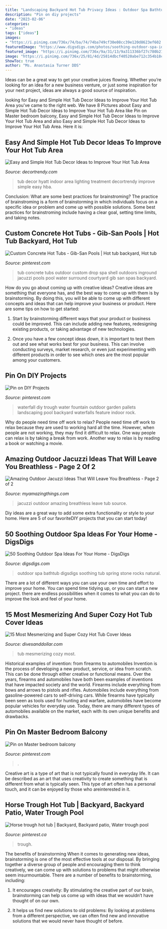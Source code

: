 ```yaml
---
title: "Landscaping Backyard Hot Tub Privacy Ideas : Outdoor Spa Bathtub Digsdigs Soothing Tub Spring Stone Rocks Natural"
description: "Pin on diy projects"
date: "2023-02-06"
categories:
- "ideas"
tags: ["ideas"]
images:
- "https://i.pinimg.com/736x/74/ba/74/74ba749cf30e08cc39e120d8623ef602.jpg"
featuredImage: "https://www.digsdigs.com/photos/soothing-outdoor-spa-ideas-for-your-home-19-554x738.jpg"
featured_image: "https://i.pinimg.com/736x/9a/31/13/9a311336bf27c780b219258c8d24da0f--waterfall-outdoor-living.jpg"
image: "https://i.pinimg.com/736x/25/81/4d/25814dbcf40520abe712c354b18c0574.jpg"
ShowToc: true
author: "Ms. Anastasia Turner DDS"
---
```



Ideas can be a great way to get your creative juices flowing. Whether you’re looking for an idea for a new business venture, or just some inspiration for your next project, ideas are always a good source of inspiration.

	

		
looking for Easy and Simple Hot Tub Decor Ideas to Improve Your Hot Tub Area you've came to the right web. We have 8 Pictures about Easy and Simple Hot Tub Decor Ideas to Improve Your Hot Tub Area like Pin on Master bedroom balcony, Easy and Simple Hot Tub Decor Ideas to Improve Your Hot Tub Area and also Easy and Simple Hot Tub Decor Ideas to Improve Your Hot Tub Area. Here it is:
		
    
## Easy And Simple Hot Tub Decor Ideas To Improve Your Hot Tub Area

<img loading=lazy src="https://decortrendy.com/wp-content/uploads/2020/06/Hot-Tub-Decor-7.jpg" onerror="this.onerror=null;this.src='https://tse3.mm.bing.net/th?id=OIP.srdMlubTT_7BTLM1Hi-OMAHaKi&amp;pid=15.1';" alt="Easy and Simple Hot Tub Decor Ideas to Improve Your Hot Tub Area">

_Source: decortrendy.com_

>tub decor hyatt indoor area lighting treatment decortrendy improve simple easy hba. 

	

Conclusion: What are some best practices for brainstroming?
The practice of brainstroming is a form of brainstorming in which individuals focus on a specific idea or problem and come up with possible solutions. Some best practices for brainstroming include having a clear goal, setting time limits, and taking notes.

    
## Custom Concrete Hot Tubs - Gib-San Pools | Hot Tub Backyard, Hot Tub

<img loading=lazy src="https://i.pinimg.com/736x/74/ba/74/74ba749cf30e08cc39e120d8623ef602.jpg" onerror="this.onerror=null;this.src='https://tse1.mm.bing.net/th?id=OIP.9AiS45tUH5VO5f8nNae0DgHaE8&amp;pid=15.1';" alt="Custom Concrete Hot Tubs - Gib-San Pools | Hot tub backyard, Hot tub">

_Source: pinterest.com_

>tub concrete tubs outdoor custom drop spa shell outdoors inground jacuzzi pools pool water surround courtyard gib san spas backyard. 

	

How do you go about coming up with creative ideas?
Creative ideas are something that everyone has, and the best way to come up with them is by brainstorming. By doing this, you will be able to come up with different concepts and ideas that can help improve your business or product. Here are some tips on how to get started:
1. Start by brainstorming different ways that your product or business could be improved. This can include adding new features, redesigning existing products, or taking advantage of new technologies.

2. Once you have a few concept ideas down, it is important to test them out and see what works best for your business. This can involve conducting surveys, market research, or even just experimenting with different products in order to see which ones are the most popular among your customers.


    
## Pin On DIY Projects

<img loading=lazy src="https://i.pinimg.com/736x/9a/31/13/9a311336bf27c780b219258c8d24da0f--waterfall-outdoor-living.jpg" onerror="this.onerror=null;this.src='https://tse1.mm.bing.net/th?id=OIP.HGGb7yowl7zl0BNLiiPusgHaMZ&amp;pid=15.1';" alt="Pin on DIY Projects">

_Source: pinterest.com_

>waterfall diy trough water fountain outdoor garden pallets landscaping pool backyard waterfalls feature indoor rock. 

	

Why do people need time off work to relax?
People need time off work to relax because they are used to working hard all the time. However, when people are not working, they may find it difficult to relax. One way people can relax is by taking a break from work. Another way to relax is by reading a book or watching a movie.

    
## Amazing Outdoor Jacuzzi Ideas That Will Leave You Breathless - Page 2 Of 2

<img loading=lazy src="http://myamazingthings.com/wp-content/uploads/2017/04/round-tub.jpg" onerror="this.onerror=null;this.src='https://tse3.mm.bing.net/th?id=OIP.4W5fpM2MN5KFRndNmIuNWQHaE8&amp;pid=15.1';" alt="Amazing Outdoor Jacuzzi Ideas That Will Leave You Breathless - Page 2 of 2">

_Source: myamazingthings.com_

>jacuzzi outdoor amazing breathless leave tub source. 

	

Diy ideas are a great way to add some extra functionality or style to your home. Here are 5 of our favoriteDIY projects that you can start today!

    
## 50 Soothing Outdoor Spa Ideas For Your Home - DigsDigs

<img loading=lazy src="https://www.digsdigs.com/photos/soothing-outdoor-spa-ideas-for-your-home-19-554x738.jpg" onerror="this.onerror=null;this.src='https://tse3.mm.bing.net/th?id=OIP.kPoeDgcsO3LrdaKuuHX7OgHaJ3&amp;pid=15.1';" alt="50 Soothing Outdoor Spa Ideas For Your Home - DigsDigs">

_Source: digsdigs.com_

>outdoor spa bathtub digsdigs soothing tub spring stone rocks natural. 

	

There are a lot of different ways you can use your own time and effort to improve your home. You can spend time tidying up, or you can start a new project. there are endless possibilities when it comes to what you can do to improve the look and feel of your home.

    
## 15 Most Mesmerizing And Super Cozy Hot Tub Cover Ideas

<img loading=lazy src="https://www.divesanddollar.com/wp-content/uploads/2017/04/Hot-Tub-Cover-9.jpg" onerror="this.onerror=null;this.src='https://tse4.mm.bing.net/th?id=OIP.ujSt93AT9EWk1S9-0GS2JgHaLH&amp;pid=15.1';" alt="15 Most Mesmerizing and Super Cozy Hot Tub Cover Ideas">

_Source: divesanddollar.com_

>tub mesmerizing cozy most. 

	

Historical examples of invention: from firearms to automobiles
Invention is the process of developing a new product, service, or idea from scratch. This can be done through either creative or functional means. Over the years, firearms and automobiles have both been examples of inventions that have impacted society and the world. Firearms include everything from bows and arrows to pistols and rifles. Automobiles include everything from gasoline-powered cars to self-driving cars. While firearms have typically been seen as tools used for hunting and warfare, automobiles have become popular vehicles for everyday use. Today, there are many different types of automobiles available on the market, each with its own unique benefits and drawbacks.

    
## Pin On Master Bedroom Balcony

<img loading=lazy src="https://i.pinimg.com/736x/66/eb/28/66eb28c6c2a61deb6534367e002745c7--outdoor-spaces-outdoor-living.jpg" onerror="this.onerror=null;this.src='https://tse3.mm.bing.net/th?id=OIP.U4VOpunV_lObNH5h3Ek3jAEsDh&amp;pid=15.1';" alt="Pin on Master bedroom balcony">

_Source: pinterest.com_

>. 

	

Creative art is a type of art that is not typically found in everyday life. It can be described as an art that uses creativity to create something that is different from what is typically seen. This type of art often has a personal touch, and it can be enjoyed by those who areinterested in it.

    
## Horse Trough Hot Tub | Backyard, Backyard Patio, Water Trough Pool

<img loading=lazy src="https://i.pinimg.com/736x/25/81/4d/25814dbcf40520abe712c354b18c0574.jpg" onerror="this.onerror=null;this.src='https://tse4.mm.bing.net/th?id=OIP.kJ9puSunfv3umsTMki-uxgHaJ3&amp;pid=15.1';" alt="Horse trough hot tub | Backyard, Backyard patio, Water trough pool">

_Source: pinterest.ca_

>trough. 

	

The benefits of brainstorming
When it comes to generating new ideas, brainstorming is one of the most effective tools at our disposal. By bringing together a diverse group of people and encouraging them to think creatively, we can come up with solutions to problems that might otherwise seem insurmountable.
There are a number of benefits to brainstorming, including:

1. It encourages creativity: By stimulating the creative part of our brain, brainstorming can help us come up with ideas that we wouldn’t have thought of on our own.

2. It helps us find new solutions to old problems: By looking at problems from a different perspective, we can often find new and innovative solutions that we would never have thought of before.


